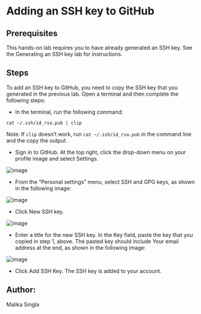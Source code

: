 # Adding an SSH key to GitHub

## Prerequisites

This hands-on lab requires you to have already generated an SSH key. See the Generating an SSH key lab for instructions.

## Steps

To add an SSH key to GitHub, you need to copy the SSH key that you generated in the previous lab. Open a terminal and then complete the following steps:

* In the terminal, run the following command:

``` shell
cat ~/.ssh/id_rsa.pub | clip
```

Note: If `clip` doesn’t work, run `cat ~/.ssh/id_rsa.pub` in the command line and the copy the output.

* Sign in to GitHub. At the top right, click the drop-down menu on your profile image and select Settings.

![image](https://github.com/AndreCoutinhom/IBM_Course_Git_Github_intro/assets/91290799/e65a819f-429f-41de-a47f-f751e9793e0b)

* From the “Personal settings” menu, select SSH and GPG keys, as shown in the following image:

![image](https://github.com/AndreCoutinhom/IBM_Course_Git_Github_intro/assets/91290799/def5444d-5f7a-4f2e-ad1a-93b02f100d5c)

* Click New SSH key.

![image](https://github.com/AndreCoutinhom/IBM_Course_Git_Github_intro/assets/91290799/cc77deab-8e1c-467f-8ac4-6ba6cd38a23b)

* Enter a title for the new SSH key. In the Key field, paste the key that you copied in step 1, above. The pasted key should include Your email address at the end, as shown in the following image:

![image](https://github.com/AndreCoutinhom/IBM_Course_Git_Github_intro/assets/91290799/96464c59-8522-448c-84a8-e6181462c341)

* Click Add SSH Key. The SSH key is added to your account.

## Author:

Malika Singla

